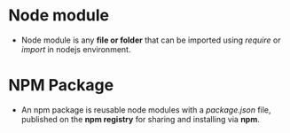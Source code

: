 # Node module
- Node module is any **file or folder** that can be imported using *require* or *import* in nodejs environment.

# NPM Package
- An npm package is reusable node modules with a *package.json* file, published on the **npm registry** for sharing and installing via **npm**.